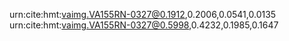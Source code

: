 urn:cite:hmt:vaimg.VA155RN-0327@0.1912,0.2006,0.0541,0.0135 urn:cite:hmt:vaimg.VA155RN-0327@0.5998,0.4232,0.1985,0.1647

